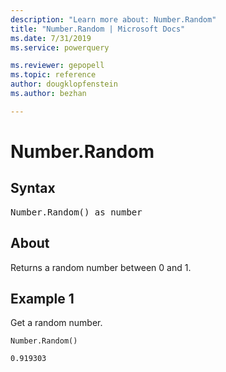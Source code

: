 ```yaml
---
description: "Learn more about: Number.Random"
title: "Number.Random | Microsoft Docs"
ms.date: 7/31/2019
ms.service: powerquery

ms.reviewer: gepopell
ms.topic: reference
author: dougklopfenstein
ms.author: bezhan

---
```

# Number.Random

## Syntax

<pre>
Number.Random() as number 
</pre>
  
## About  
Returns a random number between 0 and 1.

## Example 1
Get a random number.

```powerquery-m
Number.Random()
```

`0.919303`
